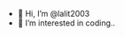 - 👋 Hi, I’m @lalit2003
- 👀 I’m interested in coding..

<!---
lalit2003/lalit2003 is a ✨ special ✨ repository because its `README.md` (this file) appears on your GitHub profile.
You can click the Preview link to take a look at your changes.
--->
